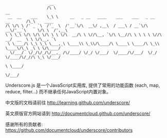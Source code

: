                        __                                                         
                      /\ \                                                         __           
     __  __    ___    \_\ \     __   _ __   ____    ___    ___   _ __    __       /\_\    ____  
    /\ \/\ \ /' _ `\  /'_  \  /'__`\/\  __\/ ,__\  / ___\ / __`\/\  __\/'__`\     \/\ \  /',__\ 
    \ \ \_\ \/\ \/\ \/\ \ \ \/\  __/\ \ \//\__, `\/\ \__//\ \ \ \ \ \//\  __/  __  \ \ \/\__, `\
     \ \____/\ \_\ \_\ \___,_\ \____\\ \_\\/\____/\ \____\ \____/\ \_\\ \____\/\_\ _\ \ \/\____/
      \/___/  \/_/\/_/\/__,_ /\/____/ \/_/ \/___/  \/____/\/___/  \/_/ \/____/\/_//\ \_\ \/___/ 
                                                                                  \ \____/      
                                                                                   \/___/
                                                                               
Underscore.js 是一个JavaScript实用库, 提供了常用的功能函数 (each, map, reduce, filter...)
而不继承任何JavaScript内置对象。

中文版的文档请前往
http://learning.github.com/underscore/

英文原版官方网站请到
http://documentcloud.github.com/underscore/

感谢所有的贡献者:
https://github.com/documentcloud/underscore/contributors
